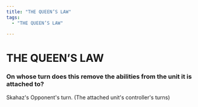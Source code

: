 ```yaml
---
title: "THE QUEEN’S LAW"
tags:
  - "THE QUEEN’S LAW"

---
```


# THE QUEEN’S LAW

### On whose turn does this remove the abilities from the unit it is attached to?


Skahaz's Opponent's turn. (The attached unit's controller's turns)

